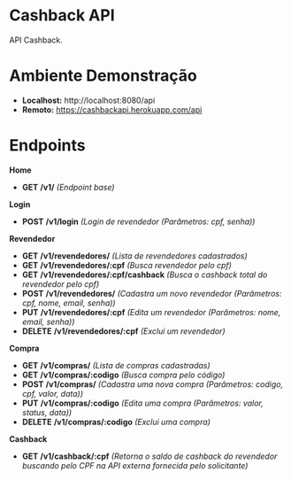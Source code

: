 # Cashback API
API Cashback.

# Ambiente Demonstração
- **Localhost:** http://localhost:8080/api
- **Remoto:** https://cashbackapi.herokuapp.com/api

# Endpoints
**Home**
- **GET**  **/v1/** *(Endpoint base)*

**Login**
- **POST**  **/v1/login** *(Login de revendedor (Parâmetros: cpf, senha))*

**Revendedor**
- **GET**    **/v1/revendedores/** *(Lista de revendedores cadastrados)*
- **GET**    **/v1/revendedores/:cpf** *(Busca revendedor pelo cpf)*
- **GET**    **/v1/revendedores/:cpf/cashback** *(Busca o cashback total do revendedor pelo cpf)*
- **POST**   **/v1/revendedores/** *(Cadastra um novo revendedor (Parâmetros: cpf, nome, email, senha))*
- **PUT**    **/v1/revendedores/:cpf** *(Edita um revendedor (Parâmetros: nome, email, senha))*
- **DELETE**  **/v1/revendedores/:cpf** *(Exclui um revendedor)*

**Compra**
- **GET**    **/v1/compras/** *(Lista de compras cadastradas)* 
- **GET**    **/v1/compras/:codigo** *(Busca compra pelo código)*
- **POST**   **/v1/compras/** *(Cadastra uma nova compra (Parâmetros: codigo, cpf, valor, data))*
- **PUT**    **/v1/compras/:codigo** *(Edita uma compra (Parâmetros: valor, status, data))*
- **DELETE**  **/v1/compras/:codigo** *(Exclui uma compra)*

**Cashback**
- **GET**  **/v1/cashback/:cpf** *(Retorna o saldo de cashback do revendedor buscando pelo CPF na API externa fornecida pelo solicitante)*

&nbsp;
&nbsp;

